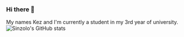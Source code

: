 ### Hi there 👋

<!--
**Sinzolo/sinzolo** is a ✨ _special_ ✨ repository because its `README.md` (this file) appears on your GitHub profile.

Here are some ideas to get you started:

- 🔭 I’m currently working on ...
- 🌱 I’m currently learning ...
- 👯 I’m looking to collaborate on ...
- 🤔 I’m looking for help with ...
- 💬 Ask me about ...
- 📫 How to reach me: ...
- 😄 Pronouns: ...
- ⚡ Fun fact: ...
-->
My names Kez and I'm currently a student in my 3rd year of university.
![Sinzolo's GitHub stats](https://github-readme-stats.vercel.app/api?username=sinzolo&theme=radical)
